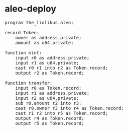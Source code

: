 # aleo-deploy

<pre>
program the_liolikus.aleo;

record Token:
    owner as address.private;
    amount as u64.private;

function mint:
    input r0 as address.private;
    input r1 as u64.private;
    cast r0 r1 into r2 as Token.record;
    output r2 as Token.record;

function transfer:
    input r0 as Token.record;
    input r1 as address.private;
    input r2 as u64.private;
    sub r0.amount r2 into r3;
    cast r0.owner r3 into r4 as Token.record;
    cast r1 r2 into r5 as Token.record;
    output r4 as Token.record;
    output r5 as Token.record;</pre>
